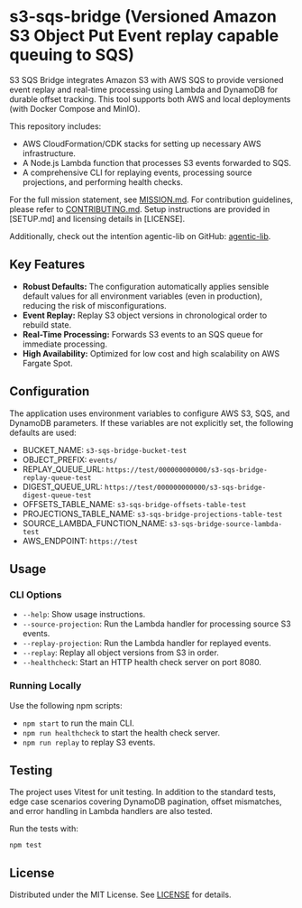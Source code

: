 # s3-sqs-bridge (Versioned Amazon S3 Object Put Event replay capable queuing to SQS)

S3 SQS Bridge integrates Amazon S3 with AWS SQS to provide versioned event replay and real-time processing using Lambda and DynamoDB for durable offset tracking. This tool supports both AWS and local deployments (with Docker Compose and MinIO).

This repository includes:

- AWS CloudFormation/CDK stacks for setting up necessary AWS infrastructure.
- A Node.js Lambda function that processes S3 events forwarded to SQS.
- A comprehensive CLI for replaying events, processing source projections, and performing health checks.

For the full mission statement, see [MISSION.md](MISSION.md). For contribution guidelines, please refer to [CONTRIBUTING.md](CONTRIBUTING.md). Setup instructions are provided in [SETUP.md] and licensing details in [LICENSE].

Additionally, check out the intentïon agentic-lib on GitHub: [agentic-lib](https://github.com/xn-intenton-z2a/agentic-lib).

## Key Features

- **Robust Defaults:** The configuration automatically applies sensible default values for all environment variables (even in production), reducing the risk of misconfigurations.
- **Event Replay:** Replay S3 object versions in chronological order to rebuild state.
- **Real-Time Processing:** Forwards S3 events to an SQS queue for immediate processing.
- **High Availability:** Optimized for low cost and high scalability on AWS Fargate Spot.

## Configuration

The application uses environment variables to configure AWS S3, SQS, and DynamoDB parameters. If these variables are not explicitly set, the following defaults are used:

- BUCKET_NAME: `s3-sqs-bridge-bucket-test`
- OBJECT_PREFIX: `events/`
- REPLAY_QUEUE_URL: `https://test/000000000000/s3-sqs-bridge-replay-queue-test`
- DIGEST_QUEUE_URL: `https://test/000000000000/s3-sqs-bridge-digest-queue-test`
- OFFSETS_TABLE_NAME: `s3-sqs-bridge-offsets-table-test`
- PROJECTIONS_TABLE_NAME: `s3-sqs-bridge-projections-table-test`
- SOURCE_LAMBDA_FUNCTION_NAME: `s3-sqs-bridge-source-lambda-test`
- AWS_ENDPOINT: `https://test`

## Usage

### CLI Options

- `--help`: Show usage instructions.
- `--source-projection`: Run the Lambda handler for processing source S3 events.
- `--replay-projection`: Run the Lambda handler for replayed events.
- `--replay`: Replay all object versions from S3 in order.
- `--healthcheck`: Start an HTTP health check server on port 8080.

### Running Locally

Use the following npm scripts:

- `npm start` to run the main CLI.
- `npm run healthcheck` to start the health check server.
- `npm run replay` to replay S3 events.

## Testing

The project uses Vitest for unit testing. In addition to the standard tests, edge case scenarios covering DynamoDB pagination, offset mismatches, and error handling in Lambda handlers are also tested.

Run the tests with:

```
npm test
```

## License

Distributed under the MIT License. See [LICENSE](LICENSE) for details.

